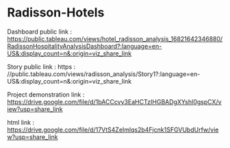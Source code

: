 # Radisson-Hotels



Dashboard public link : https://public.tableau.com/views/hotel_radisson_analysis_16821642346880/RadissonHospitalityAnalysisDashboard?:language=en-US&:display_count=n&:origin=viz_share_link



Story public link : https : //public.tableau.com/views/radisson_analysis/Story1?:language=en-US&:display_count=n&:origin=viz_share_link



Project demonstration link : https://drive.google.com/file/d/1bACCcvy3EaHCTzIHGBADgXYshI0gspCX/view?usp=share_link



html link : https://drive.google.com/file/d/17VtS4ZeImlqs2b4Fjcnk1SFGVUbdUrfw/view?usp=share_link
